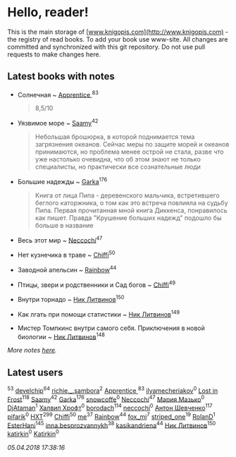 # Hello, reader!
This is the main storage of [www.knigopis.com](http://www.knigopis.com) - the registry of read books.
To add your book use www-site. All changes are committed and synchronized with this git repository.
Do not use pull requests to make changes here.


## Latest books with notes
* Солнечная ~ [Apprentice ](users/528/52821952-vkontakte)<sup>83</sup>
    > 8,5/10

* Уязвимое море ~ [Saamy](users/115/115226508-vkontakte)<sup>42</sup>
    > Небольшая брошюрка, в которой поднимается тема загрязнения  океанов. Сейчас меры по защите морей и океанов принимаются, но проблема менее острой не стала, разве что уже настолько очевидна, что об этом знают не только специалисты, но практически все сознательные люди

* Большие надежды ~ [Garka](users/115/115753719718250012620-google)<sup>176</sup>
    > Книга от лица Пипа - деревенского мальчика, встретившего беглого каторжника, о том как это встреча повлияла на судьбу Пипа. Первая прочитанная мной книга Диккенса, понравилось как пишет. Правда "Крушение больших надежд" подошло бы больше в название

* Весь этот мир ~ [Neccochi](users/126/12601720503917094896-mailru)<sup>47</sup>

* Нет кузнечика в траве ~ [Chiffi](users/105/105831994080785626680-google)<sup>50</sup>

* Заводной апельсин ~ [Rainbow](users/109/109787328219839805802-google)<sup>44</sup>

* Птицы, звери и родственники        и    Сад богов ~ [Chiffi](users/105/105831994080785626680-google)<sup>49</sup>

* Внутри торнадо ~ [Ник Литвинов](users/241/241974816-vkontakte)<sup>150</sup>

* Как лгать при помощи статистики ~ [Ник Литвинов](users/241/241974816-vkontakte)<sup>149</sup>

* Мистер Томпкинс внутри самого себя. Приключения в новой биологии ~ [Ник Литвинов](users/241/241974816-vkontakte)<sup>148</sup>


_More notes [here](latest_books_with_notes.md)._


## Latest users
[](users/115/115826717712507836033-google)<sup>53</sup> 
[develchip](users/852/85203415-vkontakte)<sup>64</sup> 
[richie._.sambora](users/203/2033580363583983-facebook)<sup>2</sup> 
[Apprentice ](users/528/52821952-vkontakte)<sup>83</sup> 
[ilyamecheriakov](users/176/176759837-vkontakte)<sup>0</sup> 
[Lost in Frost](users/103/103293621948650602575-google)<sup>118</sup> 
[Saamy](users/115/115226508-vkontakte)<sup>42</sup> 
[Garka](users/115/115753719718250012620-google)<sup>176</sup> 
[snowcoffe](users/102/102767416-vkontakte)<sup>0</sup> 
[Neccochi](users/126/12601720503917094896-mailru)<sup>47</sup> 
[Мария Мазько](users/997/997901511979140838-mailru)<sup>0</sup> 
[DjAtaman](users/106/106309223005338857765-google)<sup>1</sup> 
[Халвил Хрофт](users/180/18087548654675765361-mailru)<sup>0</sup> 
[borodach](users/157/15706320-vkontakte)<sup>114</sup> 
[neccochi](users/667/66767060-vkontakte)<sup>0</sup> 
[Антон Шевченко](users/339/339786161-vkontakte)<sup>117</sup> 
[ pifarik](users/100/100006392211781937215-google)<sup>0</sup> 
[HXT](users/100/100002563462782-facebook)<sup>299</sup> 
[Chiffi](users/105/105831994080785626680-google)<sup>50</sup> 
[me](users/381/381417697-yandex)<sup>37</sup> 
[Rainbow](users/109/109787328219839805802-google)<sup>44</sup> 
[fox_mi](users/220/220022778-vkontakte)<sup>7</sup> 
[striped_one](users/249/249815548-vkontakte)<sup>19</sup> 
[RolanD](users/174/17491858816989224292-mailru)<sup>1</sup> 
[EsterHani](users/305/30558181-vkontakte)<sup>145</sup> 
[inna.besprozvannykh](users/733/73323849-yandex)<sup>38</sup> 
[kasikandriena](users/152/152488954-vkontakte)<sup>44</sup> 
[Ник Литвинов](users/241/241974816-vkontakte)<sup>150</sup> 
[katirkin](users/104/10432558-vkontakte)<sup>0</sup> 
[Katirkin](users/102/10203861245118662-facebook)<sup>0</sup> 


_05.04.2018 17:38:16_
